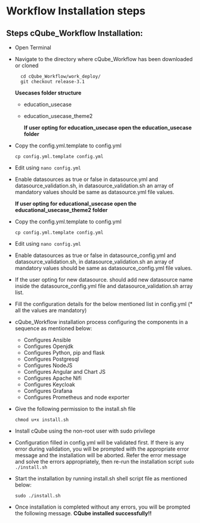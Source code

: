 # Workflow Installation steps

## Steps cQube\_Workflow Installation:

* Open Terminal
* Navigate to the directory where cQube\_Workflow has been downloaded or cloned

  ```text
    cd cQube_Workflow/work_deploy/
    git checkout release-3.1
  ```

  **Usecases folder structure**

  * education\_usecase
  * education\_usecase\_theme2

    **If user opting for education\_usecase open the education\_usecase folder**

* Copy the config.yml.template to config.yml

  ```text
  cp config.yml.template config.yml
  ```

* Edit using `nano config.yml`
* Enable datasources as true or false in datasource.yml and datasource\_validation.sh, in datasource\_validation.sh an array of mandatory values should be same as datasource.yml file values.

  **If user opting for educational\_usecase open the educational\_usecase\_theme2 folder**

* Copy the config.yml.template to config.yml

  ```text
  cp config.yml.template config.yml
  ```

* Edit using `nano config.yml`
* Enable datasources as true or false in datasource\_config.yml and datasource\_validation.sh, in datasource\_validation.sh  an array of mandatory values should be same as datasource\_config.yml file values.
* If the user opting for new datasource.  should add new datasource name inside the datasource\_config.yml file and datasource\_validation.sh array list.
* Fill the configuration details for the below mentioned list in config.yml \(\* all the values are mandatory\)
* cQube\_Workflow installation process configuring the components in a sequence as mentioned below:
  * Configures Ansible
  * Configures Openjdk
  * Configures Python, pip and flask
  * Configures Postgresql
  * Configures NodeJS
  * Configures Angular and Chart JS
  * Configures Apache Nifi
  * Configures Keycloak
  * Configures Grafana
  * Configures Prometheus and node exporter
* Give the following permission to the install.sh file

  `chmod u+x install.sh`

* Install cQube using the non-root user with sudo privilege
* Configuration filled in config.yml will be validated first. If there is any error during validation, you will be prompted with the appropriate error message and the installation will be aborted. Refer the error message and solve the errors appropriately, then re-run the installation script `sudo ./install.sh`
* Start the installation by running install.sh shell script file as mentioned below:

  ```text
  sudo ./install.sh
  ```

* Once installation is completed without any errors, you will be prompted the following message. **CQube installed successfully!!**

